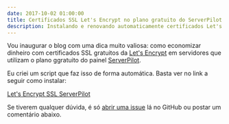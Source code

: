 ```yaml
---
date: 2017-10-02 01:00:00
title: Certificados SSL Let's Encrypt no plano gratuito do ServerPilot
description: Instalando e renovando automaticamente certificados Let's Encrypt em servidores com o plano gratuito do ServerPilot
---
```

Vou inaugurar o blog com uma dica muito valiosa: como economizar dinheiro com certificados SSL gratuitos da [Let's Encrypt](https://letsencrypt.org/) em servidores que utilizam o plano ggratuito do painel [ServerPilot](https://serverpilot.io/a/01e96bff9cca).

Eu criei um script que faz isso de forma automática. Basta ver no link a seguir como instalar:

[Let's Encrypt SSL ServerPilot](https://github.com/renatofrota/letsencrypt-ssl-serverpilot)

Se tiverem qualquer dúvida, é só [abrir uma issue](https://github.com/renatofrota/letsencrypt-ssl-serverpilot/issues/new) lá no GitHub ou postar um comentário abaixo.
